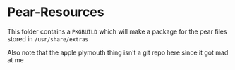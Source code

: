 # Pear-Resources
This folder contains a `PKGBUILD` which will make a package for the pear files stored in `/usr/share/extras`

Also note that the apple plymouth thing isn't a git repo here since it got mad at me